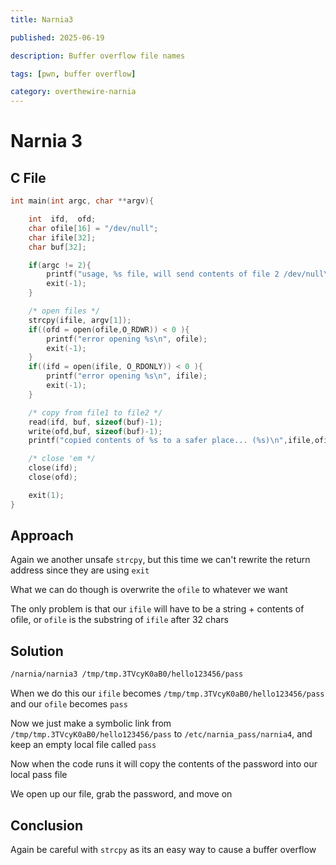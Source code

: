 ```yaml
---
title: Narnia3

published: 2025-06-19

description: Buffer overflow file names

tags: [pwn, buffer overflow]

category: overthewire-narnia
---
```


# Narnia 3

## C File

```c
int main(int argc, char **argv){

    int  ifd,  ofd;
    char ofile[16] = "/dev/null";
    char ifile[32];
    char buf[32];

    if(argc != 2){
        printf("usage, %s file, will send contents of file 2 /dev/null\n",argv[0]);
        exit(-1);
    }

    /* open files */
    strcpy(ifile, argv[1]);
    if((ofd = open(ofile,O_RDWR)) < 0 ){
        printf("error opening %s\n", ofile);
        exit(-1);
    }
    if((ifd = open(ifile, O_RDONLY)) < 0 ){
        printf("error opening %s\n", ifile);
        exit(-1);
    }

    /* copy from file1 to file2 */
    read(ifd, buf, sizeof(buf)-1);
    write(ofd,buf, sizeof(buf)-1);
    printf("copied contents of %s to a safer place... (%s)\n",ifile,ofile);

    /* close 'em */
    close(ifd);
    close(ofd);

    exit(1);
}
```


## Approach

Again we another unsafe `strcpy`, but this time we can't rewrite the return address since they are using `exit`

What we can do though is overwrite the `ofile` to whatever we want

The only problem is that our `ifile` will have to be a string + contents of ofile, or `ofile` is the substring of `ifile` after 32 chars 

## Solution

```sh
/narnia/narnia3 /tmp/tmp.3TVcyK0aB0/hello123456/pass
```

When we do this our `ifile` becomes `/tmp/tmp.3TVcyK0aB0/hello123456/pass` and our `ofile` becomes `pass`

Now we just make a symbolic link from `/tmp/tmp.3TVcyK0aB0/hello123456/pass` to `/etc/narnia_pass/narnia4`, and keep an empty local file called `pass`

Now when the code runs it will copy the contents of the password into our local pass file

We open up our file, grab the password, and move on

## Conclusion

Again be careful with `strcpy` as its an easy way to cause a buffer overflow
